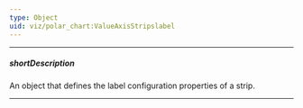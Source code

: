 ```yaml
---
type: Object
uid: viz/polar_chart:ValueAxisStripslabel
---
```

---
##### shortDescription
An object that defines the label configuration properties of a strip.

---
<!--
A strip label represents descriptive information on a strip. It often represents a strip's title. To set label properties for an individual strip, define the **label** object. If you need to set similar values for labels in all strips, use the **commonAxisSettings**.**stripStyle**.[label](/api-reference/10%20UI%20Components/dxPolarChart/1%20Configuration/commonAxisSettings/stripStyle/label '/Documentation/ApiReference/UI_Components/dxPolarChart/Configuration/commonAxisSettings/stripStyle/label/') configuration object. It exposes the properties that can be specified for labels on all strips simultaneously. Note that the values specified for a strip individually (in the **valueAxis**.**strips**.**strip**.**label** object) override the values that are specified for all axes (in the **commonAxisSettings**.**stripStyle**.**label** object).
-->